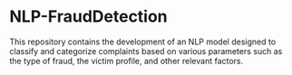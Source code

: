 # NLP-FraudDetection
This repository contains the development of an NLP model designed to classify and categorize complaints based on various parameters such as the type of fraud, the victim profile, and other relevant factors.
